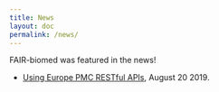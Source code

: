```yaml
---
title: News
layout: doc
permalink: /news/
---
```


FAIR-biomed was featured in the news!

 - [Using Europe PMC RESTful APIs](http://blog.europepmc.org/2019/08/using-europe-pmc-restful-apis.html), August 20 2019.

